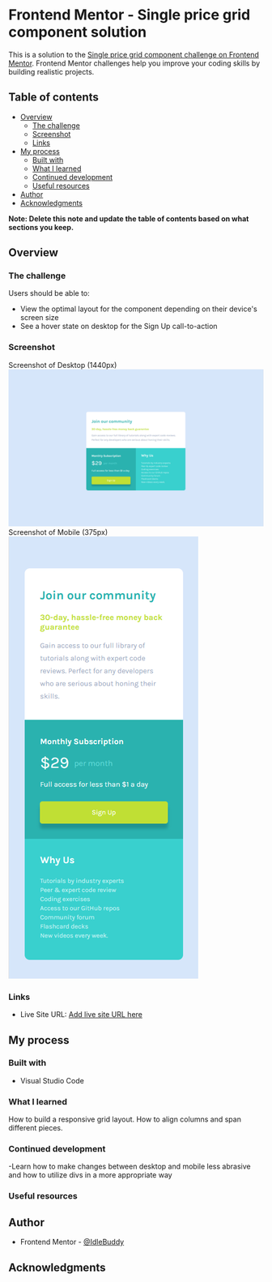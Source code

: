 # Frontend Mentor - Single price grid component solution

This is a solution to the [Single price grid component challenge on Frontend Mentor](https://www.frontendmentor.io/challenges/single-price-grid-component-5ce41129d0ff452fec5abbbc). Frontend Mentor challenges help you improve your coding skills by building realistic projects. 

## Table of contents

- [Overview](#overview)
  - [The challenge](#the-challenge)
  - [Screenshot](#screenshot)
  - [Links](#links)
- [My process](#my-process)
  - [Built with](#built-with)
  - [What I learned](#what-i-learned)
  - [Continued development](#continued-development)
  - [Useful resources](#useful-resources)
- [Author](#author)
- [Acknowledgments](#acknowledgments)

**Note: Delete this note and update the table of contents based on what sections you keep.**

## Overview

### The challenge

Users should be able to:

- View the optimal layout for the component depending on their device's screen size
- See a hover state on desktop for the Sign Up call-to-action

### Screenshot
Screenshot of Desktop (1440px)
![](/screenshots/screenshot_desktop.png)
Screenshot of Mobile (375px)
![](/screenshots/screenshot_mobile.png)

### Links

- Live Site URL: [Add live site URL here](https://your-live-site-url.com)

## My process

### Built with

- Visual Studio Code

### What I learned

How to build a responsive grid layout. How to align columns and span different pieces.

### Continued development

-Learn how to make changes between desktop and mobile less abrasive and how to utilize divs in a more appropriate way

### Useful resources

## Author

- Frontend Mentor - [@IdleBuddy](https://www.frontendmentor.io/profile/IdleBuddy)

## Acknowledgments